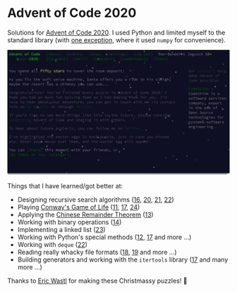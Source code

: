 # Advent of Code 2020

Solutions for [Advent of Code 2020](https://adventofcode.com/2020). I used Python and limited myself to the standard library (with [one exception](./day_20), where it used `numpy` for convenience).

![Advent of Code 2020](./gg.png)

Things that I have learned/got better at:

* Designing recursive search algorithms ([16](./day_16), [20](./day_20), [21](./day_21), [22](./day_22))
* Playing [Conway's Game of Life](https://en.wikipedia.org/wiki/Conway%27s_Game_of_Life) ([11](./day_11), [17](./day_17), [24](./day_24))
* Applying the [Chinese Remainder Theorem](https://en.wikipedia.org/wiki/Chinese_remainder_theorem) ([13](./day_13))
* Working with binary operations ([14](./day_14))
* Implementing a linked list ([23](./day_23))
* Working with Python's special methods ([12](./day_12), [17](./day_17) and more ...)
* Working with `deque` ([22](./day_22))
* Reading really whacky file formats ([18](./day_18), [19](./day_19) and more ...)
* Building generators and working with the `itertools` library ([17](./day_17) and many more ...)

Thanks to [Eric Wastl](https://github.com/topaz) for making these Christmassy puzzles! 🎅


